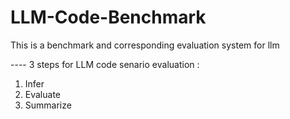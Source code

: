 # LLM-Code-Benchmark

This is a benchmark and corresponding evaluation system for llm

---- 3 steps for LLM code senario evaluation :

1. Infer
2. Evaluate
3. Summarize
